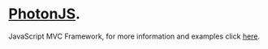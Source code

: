[PhotonJS](http://photonjs.org/index.html).
========

JavaScript MVC Framework, for more information and examples click [here](http://photonjs.org/index.html).